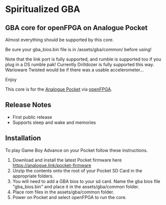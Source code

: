 # Spiritualized GBA 
GBA core for openFPGA on Analogue Pocket
-

Almost everything should be supported by this core.  

Be sure your gba_bios.bin file is in /assets/gba/common/ before using!

Note that the link port is fully supported, and rumble is supported too
if you plug in a DS rumble pak!  Currently Drilldozer is fully supported
this way.  Warioware Twisted would be if there was a usable accelerometer...

Enjoy

This core is for the [Analogue Pocket](https://www.analogue.co/pocket) via [openFPGA](https://www.analogue.co/developer).

## Release Notes

* First public release
* Supports sleep and wake and memories

## Installation
To play Game Boy Advance on your Pocket follow these instructions. 
1. Download and install the latest Pocket firmware here https://analogue.link/pocket-firmware
2. Unzip the contents onto the root of your Pocket SD Card in the appropriate folders. 
3. You will need to add a GBA bios to your sd card. Name the gba bios file "gba_bios.bin" and place it in the assets/gba/common folder.
4. Place rom files in the assets/gba/common folder.
5. Power on Pocket and select openFPGA to run the core.
